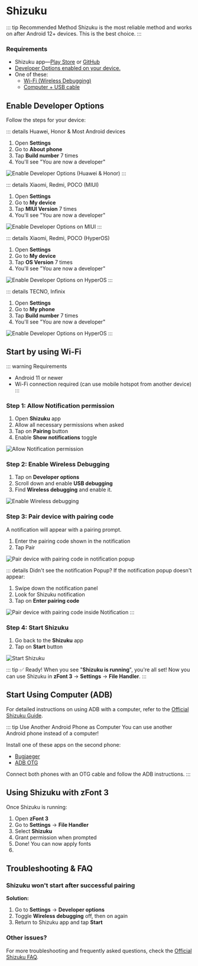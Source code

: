 # Shizuku <Badge type="tip" text="Recommended" />

::: tip Recommended Method
Shizuku is the most reliable method and works on after Android 12+ devices. This is the best choice.
:::

### Requirements

* Shizuku app—[Play Store](https://play.google.com/store/apps/details?id=moe.shizuku.privileged.api) or [GitHub](https://github.com/RikkaApps/Shizuku/releases)
* [Developer Options enabled on your device.](#enable-developer-options) <Badge type="warning" text="Required" />
* One of these:
  * [Wi-Fi (Wireless Debugging)](#start-by-using-wi-fi)
  * [Computer + USB cable](#start-using-computer-adb)

## Enable Developer Options <Badge type="warning" text="Required" />

Follow the steps for your device:

::: details Huawei, Honor & Most Android devices
1. Open **Settings**
2. Go to **About phone**
3. Tap **Build number** 7 times
4. You'll see "You are now a developer"

![Enable Developer Options (Huawei & Honor)](/images/filehandler/shizuku/dev-honor.jpg)
:::

::: details Xiaomi, Redmi, POCO (MIUI)
1. Open **Settings**
2. Go to **My device**
3. Tap **MIUI Version** 7 times
4. You'll see "You are now a developer"

![Enable Developer Options on MIUI](/images/filehandler/shizuku/dev-miui.jpg)
:::

::: details Xiaomi, Redmi, POCO (HyperOS)
1. Open **Settings**
2. Go to **My device**
3. Tap **OS Version** 7 times
4. You'll see "You are now a developer"

![Enable Developer Options on HyperOS](/images/filehandler/shizuku/dev-hyperos.jpg)
:::

::: details TECNO, Infinix
1. Open **Settings**
2. Go to **My phone**
3. Tap **Build number** 7 times
4. You'll see "You are now a developer"

![Enable Developer Options on HyperOS](/images/filehandler/shizuku/dev-tecnox.jpg)
:::

## Start by using Wi-Fi <Badge type="tip" text="Wireless Debugging" />
::: warning Requirements
- Android 11 or newer
- Wi-Fi connection required (can use mobile hotspot from another device)
:::
### Step 1: Allow Notification permission
1. Open **Shizuku** app 
2. Allow all necessary permissions when asked
3. Tap on **Pairing** button
4. Enable **Show notifications** toggle

![Allow Notification permission](/images/filehandler/shizuku/shizuku-noti.jpg)

### Step 2: Enable Wireless Debugging
1. Tap on **Developer options**
2. Scroll down and enable **USB debugging**
3. Find **Wireless debugging** and enable it.

![Enable Wireless debugging](/images/filehandler/shizuku/shizuku-debugging.jpg)

### Step 3: Pair device with pairing code
A notification will appear with a pairing prompt.
1. Enter the pairing code shown in the notification
2. Tap Pair

![Pair device with pairing code in notification popup](/images/filehandler/shizuku/shizuku-pairing.jpg)

::: details Didn't see the notification Popup?
If the notification popup doesn't appear:
1. Swipe down the notification panel
2. Look for Shizuku notification
3. Tap on **Enter pairing code**

![Pair device with pairing code inside Notification](/images/filehandler/shizuku/shizuku-pairing-noti.jpg)
:::

### Step 4: Start Shizuku
1. Go back to the **Shizuku** app
2. Tap on **Start** button

![Start Shizuku](/images/filehandler/shizuku/shizuku-start.jpg)

::: tip ✅ Ready!
When you see "**Shizuku is running**", you're all set!
Now you can use Shizuku in **zFont 3** → **Settings** → **File Handler**.
:::

## Start Using Computer (ADB)

For detailed instructions on using ADB with a computer, refer to the [Official Shizuku Guide](https://shizuku.rikka.app/guide/setup/#start-by-connecting-to-a-computer).

::: tip Use Another Android Phone as Computer
You can use another Android phone instead of a computer!

Install one of these apps on the second phone:
- [Bugjaeger](https://play.google.com/store/apps/details?id=eu.sisik.hackendebug)
- [ADB OTG](https://play.google.com/store/apps/details?id=com.htetznaing.adbotg)

Connect both phones with an OTG cable and follow the ADB instructions.
:::

## Using Shizuku with zFont 3
Once Shizuku is running:
1. Open **zFont 3**
2. Go to **Settings** → **File Handler**
3. Select **Shizuku**
4. Grant permission when prompted
5. Done! You can now apply fonts
6. 
## Troubleshooting & FAQ

### Shizuku won't start after successful pairing

**Solution:**
1. Go to **Settings** → **Developer options**
2. Toggle **Wireless debugging** off, then on again
3. Return to Shizuku app and tap **Start**

### Other issues?

For more troubleshooting and frequently asked questions, check the [Official Shizuku FAQ](https://shizuku.rikka.app/guide/setup/#faq).